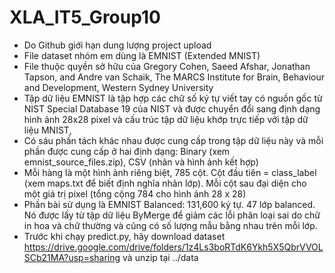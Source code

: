 # XLA_IT5_Group10

* Do Github giới hạn dung lượng project upload
* File dataset nhóm em dùng là EMNIST (Extended MNIST)
* File thuộc quyền sở hữu của Gregory Cohen, Saeed Afshar, Jonathan Tapson, and Andre van Schaik, The MARCS Institute for Brain, Behaviour and Development, Western Sydney University
* Tập dữ liệu EMNIST là tập hợp các chữ số ký tự viết tay có nguồn gốc từ NIST Special Database 19 của NIST và được chuyển đổi sang định dạng hình ảnh 28x28 pixel và cấu trúc tập dữ liệu khớp trực tiếp với tập dữ liệu MNIST,
* Có sáu phần tách khác nhau được cung cấp trong tập dữ liệu này và mỗi phần được cung cấp ở hai định dạng: Binary (xem emnist_source_files.zip), CSV (nhãn và hình ảnh kết hợp)
* Mỗi hàng là một hình ảnh riêng biệt, 785 cột. Cột đầu tiên = class_label (xem maps.txt để biết định nghĩa nhãn lớp). Mỗi cột sau đại diện cho một giá trị pixel (tổng cộng 784 cho hình ảnh 28 x 28)
* Phần bài sử dụng là EMNIST Balanced:  131,600 ký tự. 47 lớp balanced. Nó được lấy từ tập dữ liệu ByMerge để giảm các lỗi phân loại sai do chữ in hoa và chữ thường và cũng có số lượng mẫu bằng nhau trên mỗi lớp.
* Trước khi chạy predict.py, hãy download dataset https://drive.google.com/drive/folders/1z4Ls3boRTdK6Ykh5X5QbrVVOLSCb21MA?usp=sharing và unzip tại ../data
